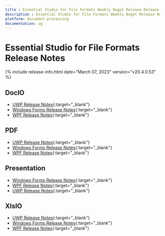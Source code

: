 ```yaml
---
title : Essential Studio for File Formats Weekly Nuget Release Release Notes  
description : Essential Studio for File Formats Weekly Nuget Release Release Notes  
platform: document-processing
documentation: ug
---
```


# Essential Studio for File Formats  Release Notes  

{% include release-info.html date="March 07, 2023" version="v20.4.0.53" %} 

## DocIO

* [UWP Release Notes](/uwp/release-notes/v20.4.0.53#docio){:target="_blank"}
* [Windows Forms Release Notes](/windowsforms/release-notes/v20.4.0.53#docio){:target="_blank"}
* [WPF Release Notes](/wpf/release-notes/v20.4.0.53#docio){:target="_blank"}


## PDF

* [UWP Release Notes](/uwp/release-notes/v20.4.0.53#pdf){:target="_blank"}
* [Windows Forms Release Notes](/windowsforms/release-notes/v20.4.0.53#pdf){:target="_blank"}
* [WPF Release Notes](/wpf/release-notes/v20.4.0.53#pdf){:target="_blank"}


## Presentation

* [Windows Forms Release Notes](/windowsforms/release-notes/v20.4.0.53#presentation){:target="_blank"}
* [WPF Release Notes](/wpf/release-notes/v20.4.0.53#presentation){:target="_blank"}
* [UWP Release Notes](/uwp/release-notes/v20.4.0.53#presentation){:target="_blank"}


## XlsIO

* [UWP Release Notes](/uwp/release-notes/v20.4.0.53#xlsio){:target="_blank"}
* [Windows Forms Release Notes](/windowsforms/release-notes/v20.4.0.53#xlsio){:target="_blank"}
* [WPF Release Notes](/wpf/release-notes/v20.4.0.53#xlsio){:target="_blank"}